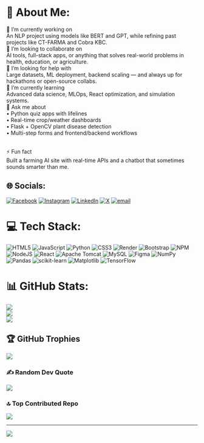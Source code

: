 # 💫 About Me:
🔭 I’m currently working on <br>
An NLP project using models like BERT and GPT, while refining past projects like CT-FARMA and Cobra KBC.
<br>👯 I’m looking to collaborate on <br>
AI tools, full-stack apps, or anything that solves real-world problems in health, education, or agriculture.
<br>🤝 I’m looking for help with <br>
Large datasets, ML deployment, backend scaling — and always up for hackathons or open-source collabs.
<br>🌱 I’m currently learning <br>
Advanced data science, MLOps, React optimization, and simulation systems.
<br>💬 Ask me about <br>
• Python quiz apps with lifelines <br>
• Real-time crop/weather dashboards <br>
• Flask + OpenCV plant disease detection <br>
• Multi-step forms and frontend/backend workflows

<br>⚡ Fun fact <br>
Built a farming AI site with real-time APIs and a chatbot that sometimes sounds smarter than me.


## 🌐 Socials:
[![Facebook](https://img.shields.io/badge/Facebook-%231877F2.svg?logo=Facebook&logoColor=white)](https://facebook.com/https://www.facebook.com/share/19J88betEw/) [![Instagram](https://img.shields.io/badge/Instagram-%23E4405F.svg?logo=Instagram&logoColor=white)](https://instagram.com/https://www.instagram.com/rananikhil?igsh=MTlrdzZ6MnZwa3h4OA==) [![LinkedIn](https://img.shields.io/badge/LinkedIn-%230077B5.svg?logo=linkedin&logoColor=white)](https://linkedin.com/in/https://www.linkedin.com/in/nikhil-rana-59742a291?utm_source=share&utm_campaign=share_via&utm_content=profile&utm_medium=android_app) [![X](https://img.shields.io/badge/X-black.svg?logo=X&logoColor=white)](https://x.com/https://x.com/callmenick716?t=UkjgUh0amXXL6Ig_9UM0hA&s=08) [![email](https://img.shields.io/badge/Email-D14836?logo=gmail&logoColor=white)](mailto:nickrajput716@gmail.com) 

# 💻 Tech Stack:
![HTML5](https://img.shields.io/badge/html5-%23E34F26.svg?style=for-the-badge&logo=html5&logoColor=white) ![JavaScript](https://img.shields.io/badge/javascript-%23323330.svg?style=for-the-badge&logo=javascript&logoColor=%23F7DF1E) ![Python](https://img.shields.io/badge/python-3670A0?style=for-the-badge&logo=python&logoColor=ffdd54) ![CSS3](https://img.shields.io/badge/css3-%231572B6.svg?style=for-the-badge&logo=css3&logoColor=white) ![Render](https://img.shields.io/badge/Render-%46E3B7.svg?style=for-the-badge&logo=render&logoColor=white) ![Bootstrap](https://img.shields.io/badge/bootstrap-%238511FA.svg?style=for-the-badge&logo=bootstrap&logoColor=white) ![NPM](https://img.shields.io/badge/NPM-%23CB3837.svg?style=for-the-badge&logo=npm&logoColor=white) ![NodeJS](https://img.shields.io/badge/node.js-6DA55F?style=for-the-badge&logo=node.js&logoColor=white) ![React](https://img.shields.io/badge/react-%2320232a.svg?style=for-the-badge&logo=react&logoColor=%2361DAFB) ![Apache Tomcat](https://img.shields.io/badge/apache%20tomcat-%23F8DC75.svg?style=for-the-badge&logo=apache-tomcat&logoColor=black) ![MySQL](https://img.shields.io/badge/mysql-4479A1.svg?style=for-the-badge&logo=mysql&logoColor=white) ![Figma](https://img.shields.io/badge/figma-%23F24E1E.svg?style=for-the-badge&logo=figma&logoColor=white) ![NumPy](https://img.shields.io/badge/numpy-%23013243.svg?style=for-the-badge&logo=numpy&logoColor=white) ![Pandas](https://img.shields.io/badge/pandas-%23150458.svg?style=for-the-badge&logo=pandas&logoColor=white) ![scikit-learn](https://img.shields.io/badge/scikit--learn-%23F7931E.svg?style=for-the-badge&logo=scikit-learn&logoColor=white) ![Matplotlib](https://img.shields.io/badge/Matplotlib-%23ffffff.svg?style=for-the-badge&logo=Matplotlib&logoColor=black) ![TensorFlow](https://img.shields.io/badge/TensorFlow-%23FF6F00.svg?style=for-the-badge&logo=TensorFlow&logoColor=white)
# 📊 GitHub Stats:
![](https://github-readme-stats.vercel.app/api?username=nickrajput716&theme=shadow_green&hide_border=false&include_all_commits=true&count_private=true)<br/>
![](https://nirzak-streak-stats.vercel.app/?user=nickrajput716&theme=shadow_green&hide_border=false)<br/>
![](https://github-readme-stats.vercel.app/api/top-langs/?username=nickrajput716&theme=shadow_green&hide_border=false&include_all_commits=true&count_private=true&layout=compact)

## 🏆 GitHub Trophies
![](https://github-profile-trophy.vercel.app/?username=nickrajput716&theme=radical&no-frame=false&no-bg=false&margin-w=4)

### ✍️ Random Dev Quote
![](https://quotes-github-readme.vercel.app/api?type=horizontal&theme=light)

### 🔝 Top Contributed Repo
![](https://github-contributor-stats.vercel.app/api?username=nickrajput716&limit=5&theme=dark&combine_all_yearly_contributions=true)

---
[![](https://visitcount.itsvg.in/api?id=nickrajput716&icon=0&color=13)](https://visitcount.itsvg.in)

<!-- Proudly created with GPRM ( https://gprm.itsvg.in ) -->
